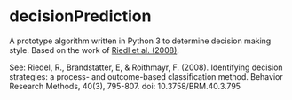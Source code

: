 decisionPrediction
==================

A prototype algorithm written in Python 3 to determine decision making style. Based on the work of [Riedl et al. (2008)](http://link.springer.com/article/10.3758%2FBRM.40.3.795).

See: Riedel, R., Brandstatter, E, & Roithmayr, F. (2008). Identifying decision strategies: a process- and outcome-based classification method. Behavior Research Methods, 40(3), 795-807. doi: 10.3758/BRM.40.3.795
